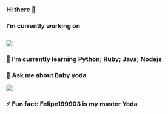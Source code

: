 ### Hi there 👋

###  I’m currently working on 
## <img src = "https://http.cat/404">
### 🌱 I’m currently learning Python; Ruby; Java; Nodejs
### 💬 Ask me about Baby yoda <p> <img src = "https://fiverr-res.cloudinary.com/images/t_main1,q_auto,f_auto,q_auto,f_auto/attachments/delivery/asset/2543e58e231e5ac3cd7d7054407337ab-1587701626/Baby-Yoda/make-an-8-bit-profile-picture-or-gif-pixel-art.gif"> </p>
### ⚡ Fun fact: Felipe199903 is my master Yoda
